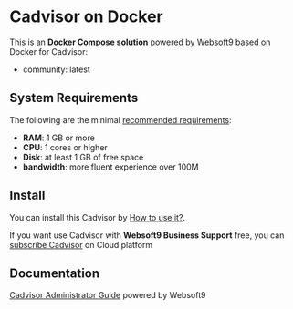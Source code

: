 # Cadvisor on Docker  

This is an **Docker Compose solution** powered by [Websoft9](https://www.websoft9.com) based on Docker for Cadvisor:


 - community:  latest


## System Requirements

The following are the minimal [recommended requirements](https://github.com/google/cadvisor.git):

* **RAM**: 1 GB or more
* **CPU**: 1 cores or higher
* **Disk**: at least 1 GB of free space
* **bandwidth**: more fluent experience over 100M  

## Install

You can install this Cadvisor by [How to use it?](https://github.com/Websoft9/docker-library#how-to-use-it).   

If you want use Cadvisor with **Websoft9 Business Support** free, you can [subscribe Cadvisor](https://www.websoft9.com/apps) on Cloud platform

## Documentation

[Cadvisor Administrator Guide](https://support.websoft9.com/docs/cadvisor) powered by Websoft9